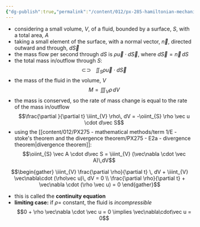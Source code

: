 ```yaml
---
{"dg-publish":true,"permalink":"/content/012/px-285-hamiltonian-mechanics-and-fluid-dynamics/term-2-fluid-dynamics/i-navier-stokes-equation/px-285-i1-conservation-of-mass/","noteIcon":"1","created":"2025-01-23T14:07:52.564+00:00","updated":"2025-01-31T13:44:08.533+00:00"}
---
```


- considering a small volume, $V$, of a fluid, bounded by a surface, $S$, with a total area, $A$
- taking a small element of the surface, with a normal vector, $\vec n$, directed outward and through, $d\vec S$
- the mass flow per second through $dS$ is $\rho \vec u \cdot d\vec S$, where $d\vec S = \vec n \, dS$
- the total mass in/outflow through $S:$
$$ \newcommand{\oiint}{\subset\!\supset \!\!\!\!\!\!\!\!\!\!\iint}
\oiint_{S} \rho \vec u \cdot d\vec S$$
- the mass of the fluid in the volume, $V$
$$M = \iiint_{V} \rho\, dV$$
- the mass is conserved, so the rate of mass change is equal to the rate of the mass in/outflow
$$\frac{\partial }{\partial t} \iiint_{V} \rho\, dV = -\oiint_{S} \rho \vec u \cdot d\vec S$$
- using the [[content/012/PX275 - mathematical methods/term 1/E - stoke's theorem and the divergence theorem/PX275 - E2a - divergence theorem\|divergence theorem]]:
$$\oiint_{S} \vec A \cdot d\vec S = \iiint_{V} (\vec\nabla \cdot \vec A)\,dV$$

$$\begin{gather}
\iiint_{V} \frac{\partial \rho}{\partial t} \, dV + \iiint_{V} \vec\nabla\cdot (\rho\vec u)\, dV = 0 \\
\frac{\partial \rho}{\partial t} + \vec\nabla \cdot (\rho \vec u) = 0
\end{gather}$$
- this is called the **continuity equation**
- **limiting case:** if $\rho =$ constant, the fluid is *incompressible*
$$0 + \rho \vec\nabla \cdot \vec u = 0 \implies \vec\nabla\cdot\vec u = 0$$
